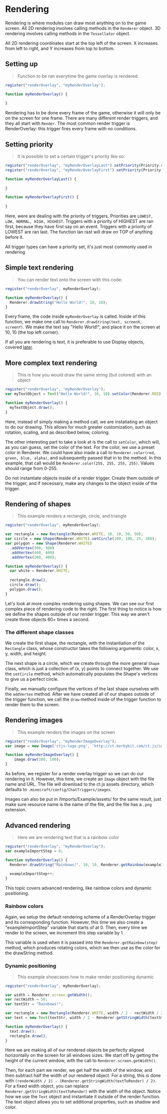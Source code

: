 # Rendering

Rendering is where modules can draw most anything on to the game screen. All 2D rendering involves
calling methods in the `Renderer` object. 3D rendering involves calling methods in the
`Tessellator` object.

<aside class="notice">All 2D rendering coordinates start at the top left of the screen. X increases from left to right, and Y increases from top to bottom.</aside>

## Setting up

> Function to be ran everytime the game overlay is rendered

```javascript
register("renderOverlay", "myRenderOverlay");

function myRenderOverlay() {
  
}
```

Rendering has to be done every frame of the game, otherwise it will only be on the screen for one frame. There are many different render triggers, and they all start with `Render`. The most common render trigger is RenderOverlay: this trigger fires every frame with no conditions.

## Setting priority

>It is possible to set a certain trigger's priority like so:

```javascript
register("renderOverlay", "myRenderOverlayLast").setPriority(Priority.LOWEST);
register("renderOverlay", "myRenderOverlayFirst").setPriority(Priority.HIGHEST);

function myRenderOverlayLast() {
  
}

function myRenderOverlayFirst() {
  
}
```

Here, were are dealing with the priority of triggers. Priorities are `LOWEST, LOW, NORMAL, HIGH, HIGHEST`.
Triggers with a priority of HIGHEST are ran first, because they have first say on an event. Triggers with a priority of LOWEST are ran last. The function lan rast will draw on TOP of anything before it.

<aside class="notice">All trigger types can have a priority set, it's just most commonly used in rendering</aside>

## Simple text rendering

>You can render text onto the screen with this code:

```javascript
register("renderOverlay", myRenderOverlay);

function myRenderOverlay() {
  Renderer.drawString("Hello World!", 10, 10);
}
```

Every frame, the code inside `myRenderOverlay` is called. Inside of this function, we make one call
to `Renderer.drawString(text, screenX, screenY)`. We make the text say "Hello World!", and place it on the screen
at 10, 10 (the top left corner).

<aside class="warning">If all you are rendering is text, it is preferable to use Display objects, covered <a href="#displays">later</a>.</aside>

## More complex text rendering

>This is how you would draw the same string (but colored) with an object

```javascript
register("renderOverlay", "myRenderOverlay");
var myTextObject = Text("Hello World!", 10, 10).setColor(Renderer.RED);

function myRenderOverlay() {
  myTextObject.draw();
}
```

Here, instead of simply making a method call, we are instatiating an object to do our drawing. This allows for much greater customization, such as rotation, scaling, and as described below, coloring.

The other interesting part to take a look at is the call to `setColor`, which will, as you can guess, set the color of the text. For the color, we use a preset color in Renderer. We could have also made a call to `Renderer.color(red, green, blue, alpha)`, and subsequently passed that in to the method. In this example, that call would be `Renderer.color(255, 255, 255, 255)`. Values should range from 0-255.

<aside class="warning">Do not instantiate objects inside of a render trigger. Create them outside of the trigger, and if necessary, make any changes to the object inside of the trigger.</aside>

## Rendering of shapes

>This example renders a rectangle, circle, and triangle

```javascript
register("renderOverlay", myRenderOverlay);

var rectangle = new Rectangle(Renderer.WHITE, 10, 10, 50, 50);
var circle = new Shape(Renderer.WHITE).setCircle(100, 100, 25, 360);
var polygon = new Shape(Renderer.WHITE)
  .addVertex(300, 300)
  .addVertex(400, 400)
  .addVertex(200, 400);

function myRenderOverlay() {
  var white = Renderer.WHITE;
  
  rectangle.draw();
  circle.draw();
  polygon.draw();
}
```

Let's look at more complex rendering using shapes. We can see our first complex piece of rendering code to the right. The first thing to notice is how we define the shapes outside of our render trigger. This way we aren't create three objects 60+ times a second. 

### The different shape classes

We create the first shape, the rectangle, with the instantiation of the `Rectangle` class, whose constructor takes the following arguments: color, x, y, width, and height. 

The next shape is a circle, which we create through the more general `Shape` class, which is just a collection of (x, y) points to connect together. We use the `setCircle` method, which automatically populates the Shape's vertices to give us a perfect circle.

Finally, we manually configure the vertices of the last shape ourselves with the `addVertex` method. After we have created all of our shapes outside of the trigger function, we call the `draw` method inside of the trigger function to render them to the screen.

## Rendering images

> This example renders the images on the screen

```javascript
register("renderOverlay", "myRenderImageOverlay");
var image = new Image('ctjs-logo.png', 'http://ct.kerbybit.com/ct.js/images/logo.png');

function myRenderImageOverlay() {
    image.draw(100, 100);
}
```

As before, we register for a render overlay trigger so we can do our rendering in it. However, this time, we create an `Image` object with the file name and URL. The file will download to the ct.js assets directory, which defaults to `.minecraft/config/ChatTriggers/images`.

<aside class="notice">Images can also be put in /Imports/Example/assets/ for the same result, just make sure resource name is
the name of the file, and the file has a <code>.png</code> extension.</aside>

## Advanced rendering

>Here we are rendering text that is a rainbow color

```javascript
register("renderOverlay", "myRenderOverlay");
var exampleImportStep = 0;

function myRenderOverlay() {
  Renderer.drawString("Rainbows!", 10, 10, Renderer.getRainbow(exampleImportStep));
  
  exampleImportStep++;
}
```

This topic covers advanced rendering, like rainbow colors and dynamic positioning.

### Rainbow colors

Again, we setup the default rendering scheme of a RenderOverlay trigger and its corresponding function. However, this
time we also create a "exampleImportStep" variable that starts of at 0. Then, every time we render to the screen, we
increment this step variable by 1.

This variable is used when it is passed into the `Renderer.getRainbow(step)` method, which produces rotating colors,
which we then use as the color for the drawString method.

### Dynamic positioning

>This example showcases how to make render positioning dynamic

```javascript
register("renderOverlay", myRenderOverlay);

var width = Renderer.screen.getWidth();
var rectWidth = 50;
var textStr = "Rainbows!";

var rectangle = new Rectangle(Renderer.WHITE, width / 2 - rectWidth / 2, 200, rectWidth, 50);
var text = new Text(textStr, width / 2 - Renderer.getStringWidth(textStr) / 2, 100, Renderer.WHITE);

function myRenderOverlay() {
  text.draw();
  rectangle.draw();
}
```

Here we are making all of our rendered objects be perfectly aligned horizontally on the screen for all windows sizes. We start off by getting the height of the current window, with the call to `Renderer.screen.getWidth()`.

Then, for each part we render, we get half the width of the window, and then subtract half the width of our rendered object. For a string, this is done with `(renderWidth / 2) - (Renderer.getStringWidth(textToRender) / 2)`. For a fixed width object, you can replace `Renderer.getStringWidth(textToRender)` with the width of the object. Notice how we use the `Text` object and instantiate it outside of the render function. The text object allows you to set additional properties, such as shadow and color. 